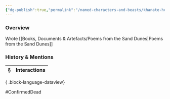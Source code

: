 ```yaml
---
{"dg-publish":true,"permalink":"/named-characters-and-beasts/khanate-hester/","tags":["NPC"],"updated":"2025-06-10T19:10:58.419+01:00"}
---
```



### Overview
Wrote [[Books, Documents & Artefacts/Poems from the Sand Dunes\|Poems from the Sand Dunes]] 

### History & Mentions
| § | Interactions |
| - | ------------ |

{ .block-language-dataview}

#ConfirmedDead